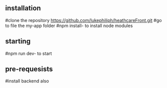 ## installation
#clone the repository https://github.com/lukephiliph/heathcareFront.git
#go to file the my-app folder
#npm install- to install node modules
## starting
#npm run dev- to start
## pre-requesists
#install backend also 
